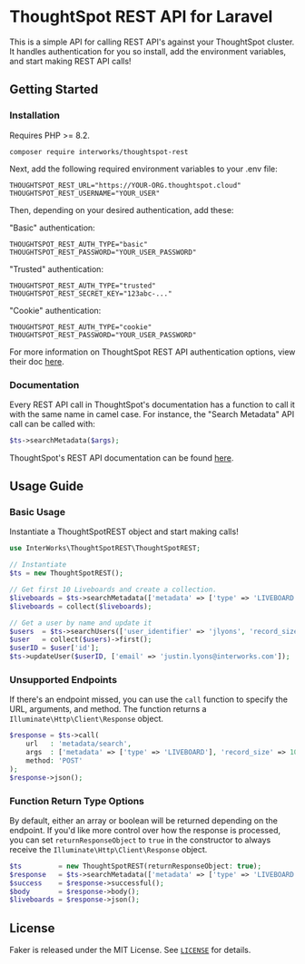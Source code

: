 # ThoughtSpot REST API for Laravel

This is a simple API for calling REST API's against your ThoughtSpot cluster. It handles authentication for you so install, add the environment variables, and start making REST API calls!

## Getting Started

### Installation

Requires PHP >= 8.2.

```shell
composer require interworks/thoughtspot-rest
```

Next, add the following required environment variables to your .env file:

```env
THOUGHTSPOT_REST_URL="https://YOUR-ORG.thoughtspot.cloud"
THOUGHTSPOT_REST_USERNAME="YOUR_USER"
```

Then, depending on your desired authentication, add these:

"Basic" authentication:

```env
THOUGHTSPOT_REST_AUTH_TYPE="basic"
THOUGHTSPOT_REST_PASSWORD="YOUR_USER_PASSWORD"
```

"Trusted" authentication:

```env
THOUGHTSPOT_REST_AUTH_TYPE="trusted"
THOUGHTSPOT_REST_SECRET_KEY="123abc-..."
```

"Cookie" authentication:

```env
THOUGHTSPOT_REST_AUTH_TYPE="cookie"
THOUGHTSPOT_REST_PASSWORD="YOUR_USER_PASSWORD"
```

For more information on ThoughtSpot REST API authentication options, view their doc [here](https://developers.thoughtspot.com/docs/api-authv2).

### Documentation

Every REST API call in ThoughtSpot's documentation has a function to call it with the same name in camel case. For instance, the "Search Metadata" API call can be called with:

```php
$ts->searchMetadata($args);
```

ThoughtSpot's REST API documentation can be found [here](https://developers.thoughtspot.com/docs/restV2-playground?apiResourceId=http/getting-started/introduction).

## Usage Guide

### Basic Usage

Instantiate a ThoughtSpotREST object and start making calls!

```php
use InterWorks\ThoughtSpotREST\ThoughtSpotREST;

// Instantiate
$ts = new ThoughtSpotREST();

// Get first 10 Liveboards and create a collection.
$liveboards = $ts->searchMetadata(['metadata' => ['type' => 'LIVEBOARD'], 'record_size' => 10]);
$liveboards = collect($liveboards);

// Get a user by name and update it
$users  = $ts->searchUsers(['user_identifier' => 'jlyons', 'record_size' => 1]);
$user   = collect($users)->first();
$userID = $user['id'];
$ts->updateUser($userID, ['email' => 'justin.lyons@interworks.com']);
```

### Unsupported Endpoints

If there's an endpoint missed, you can use the `call` function to specify the URL, arguments, and method. The function returns a `Illuminate\Http\Client\Response` object.

```php
$response = $ts->call(
    url   : 'metadata/search',
    args  : ['metadata' => ['type' => 'LIVEBOARD'], 'record_size' => 10],
    method: 'POST'
);
$response->json();
```

### Function Return Type Options

By default, either an array or boolean will be returned depending on the endpoint. If you'd like more control over how the response is processed, you can set `returnResponseObject` to `true` in the constructor to always receive the `Illuminate\Http\Client\Response` object.

```php
$ts         = new ThoughtSpotREST(returnResponseObject: true);
$response   = $ts->searchMetadata(['metadata' => ['type' => 'LIVEBOARD'], 'record_size' => 10]);
$success    = $response->successful();
$body       = $response->body();
$liveboards = $response->json();
```

## License

Faker is released under the MIT License. See [`LICENSE`](LICENSE) for details.
